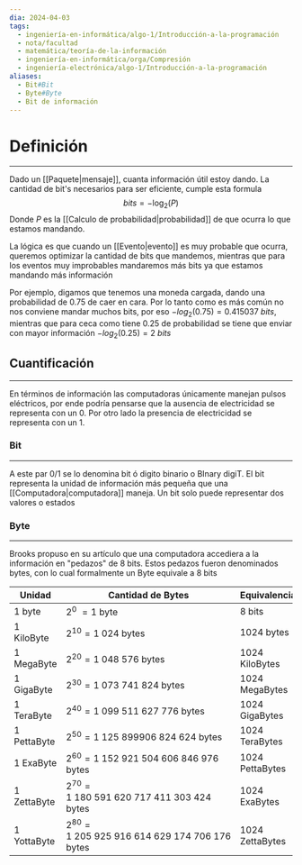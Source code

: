 ```yaml
---
dia: 2024-04-03
tags:
  - ingeniería-en-informática/algo-1/Introducción-a-la-programación
  - nota/facultad
  - matemática/teoría-de-la-información
  - ingeniería-en-informática/orga/Compresión
  - ingeniería-electrónica/algo-1/Introducción-a-la-programación
aliases:
  - Bit#Bit
  - Byte#Byte
  - Bit de información
---
```

# Definición
---
Dado un [[Paquete|mensaje]], cuanta información útil estoy dando. La cantidad de bit's necesarios para ser eficiente, cumple esta formula
$$ bits = - \log_2(P) $$
Donde $P$ es la [[Calculo de probabilidad|probabilidad]] de que ocurra lo que estamos mandando.

La lógica es que cuando un [[Evento|evento]] es muy probable que ocurra, queremos optimizar la cantidad de bits que mandemos, mientras que para los eventos muy improbables mandaremos más bits ya que estamos mandando más información

Por ejemplo, digamos que tenemos una moneda cargada, dando una probabilidad de $0.75$ de caer en cara. Por lo tanto como es más común no nos conviene mandar muchos bits, por eso $-log_2(0.75) = 0.415037~bits$, mientras que para ceca como tiene $0.25$ de probabilidad se tiene que enviar con mayor información $-log_2(0.25)=2~bits$

## Cuantificación
---
En términos de información las computadoras únicamente manejan pulsos eléctricos, por ende podría pensarse que la ausencia de electricidad se representa con un $0$. Por otro lado la presencia de electricidad se representa con un $1$.

### Bit
---
A este par $0$/$1$ se lo denomina bit ó digito binario o BInary digiT. El bit representa la unidad de información más pequeña que una [[Computadora|computadora]] maneja. Un bit solo puede representar dos valores o estados

### Byte
---
Brooks propuso en su artículo que una computadora accediera a la información en "pedazos" de $8$ bits. Estos pedazos fueron denominados bytes, con lo cual formalmente un Byte equivale a 8 bits

| Unidad        | Cantidad de Bytes                                  | Equivalencia      |
| ------------- | -------------------------------------------------- | ----------------- |
| $1$ byte      | $2^{0}~ = 1$ byte                                  | $8$ bits          |
| $1$ KiloByte  | $2^{10} = 1~024$ bytes                             | $1024$ bytes      |
| $1$ MegaByte  | $2^{20} = 1~048~576$ bytes                         | $1024$ KiloBytes  |
| $1$ GigaByte  | $2^{30} = 1~073~741~824$ bytes                     | $1024$ MegaBytes  |
| $1$ TeraByte  | $2^{40} = 1~099~511~627~776$ bytes                 | $1024$ GigaBytes  |
| $1$ PettaByte | $2^{50} = 1~125~899906~824~624$ bytes              | $1024$ TeraBytes  |
| $1$ ExaByte   | $2^{60} = 1~152~921~504~606~846~976$ bytes         | $1024$ PettaBytes |
| $1$ ZettaByte | $2^{70} = 1~180~591~620~717~411~303~424$ bytes     | $1024$ ExaBytes   |
| $1$ YottaByte | $2^{80} = 1~205~925~916~614~629~174~706~176$ bytes | $1024$ ZettaBytes |

